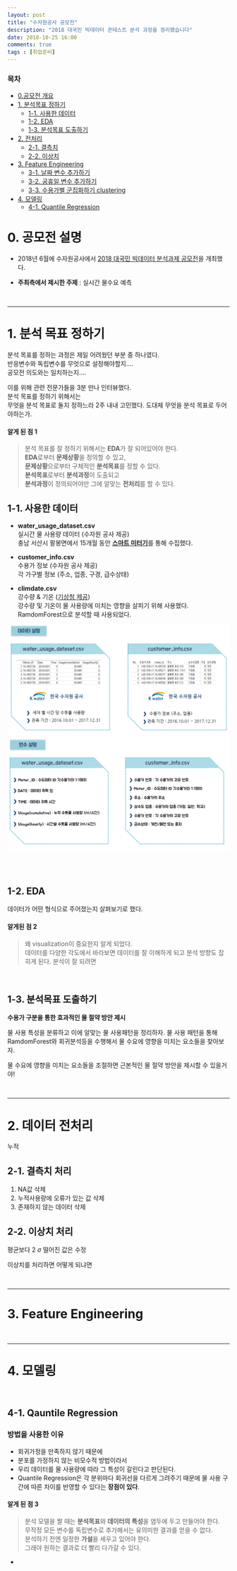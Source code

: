 ```yaml
---
layout: post
title: "수자원공사 공모전"
description: "2018 대국민 빅데이터 콘테스트 분석 과정을 정리했습니다"
date: 2018-10-25 16:00  
comments: true
tags : [취업준비]
---
```


### 목차 

- [0.공모전 개요](#0-공모전-개요)
- [1. 분석목표 정하기](#1-분석-목표-정하기)
    + [1-1. 사용한 데이터](#1-1-사용한-데이터)
    + [1-2. EDA](#1-2-EDA)
    + [1-3. 분석목표 도출하기](#1-3-분석목표-도출하기)
- [2. 전처리](#2-전처리)
    + [2-1. 결측치](#2-1)
    + [2-2. 이상치](#2-2)
- [3. Feature Engineering](#3)
    + [3-1. 날짜 변수 추가하기](#3-1)
    + [3-2. 공휴일 변수 추가하기](#3-2)
    + [3-3. 수용가별 군집화하기 clustering](#3-3)
- [4. 모델링](#4)
    + [4-1. Quantile Regression](#4-1)


# 0. 공모전 설명 

- 2018년 6월에 수자원공사에서 [2018 대국민 빅데이터 분석과제 공모전](https://www.kwater.or.kr/news/repoView.do?brdId=KO26&s_mid=36&seq=104197)을 개최했다.

- **주최측에서 제시한 주제** : 실시간 물수요 예측

<br>

***
# 1. 분석 목표 정하기

분석 목표를 정하는 과정은 제일 어려웠던 부분 중 하나였다. <br>
반응변수와 독립변수를 무엇으로 설정해야할지....  <br>
공모전 의도와는 일치하는지.... <br> 

이를 위해 관련 전문가들을 3분 만나 인터뷰했다. <br> 
분석 목표를 정하기 위해서는 <br>
무엇을 분석 목표로 둘지 정하느라 2주 내내 고민했다. 
도대체 무엇을 분석 목표로 두어야하는가. 



#### 알게 된 점 1 

> 분석 목표를 잘 정하기 위해서는 **EDA**가 잘 되어있어야 한다. <br>
> **EDA**로부터 **문제상황**을 정의할 수 있고, <br>
> **문제상황**으로부터 구체적인 **분석목표**를 정할 수 있다.  <br>
> **분석목표**로부터 **분석과정**이 도출되고 <br>
> **분석과정**이 정의되어야만 그에 알맞는 **전처리**를 할 수 있다. 






## 1-1. 사용한 데이터


- **water_usage_dataset.csv** <br>
실시간 물 사용량 데이터 (수자원 공사 제공) <br>
충남 서산시 팔봉면에서 15개월 동안 [**스마트 미터기**](http://www.sommeliertimes.com/news/articleView.html?idxno=2907)를 통해 수집했다.  <br>


- **customer_info.csv** <br>
수용가 정보 (수자원 공사 제공) <br>
각 가구별 정보 (주소, 업종, 구경, 급수상태) <br>

- **climdate.csv** <br>
강수량 & 기온 ([기상청 제공](https://data.kma.go.kr/data/rmt/rmtList.do?code=410&pgmNo=571)) <br>
강수량 및 기온이 물 사용량에 미치는 영향을 살피기 위해 사용했다. <br>
RamdomForest으로 분석할 때  사용되었다.  <br>

![데이터설명](images/variable2.PNG)  <br>
![변수설명](images/variable1.PNG)

<br>



<br>

## 1-2. EDA


데이터가 어떤 형식으로 주어졌는지 살펴보기로 했다. 

#### 알게된 점 2
>  왜 visualization이 중요한지 알게 되었다. <br>
>  데이터를 다양한 각도에서 바라보면 데이터를 잘 이해하게 되고 분석 방향도 잡히게 된다. 
>  분석이 잘 되려면 

<br>

## 1-3. 분석목표 도출하기

**수용가 구분을 통한 효과적인 물 절약 방안 제시**

물 사용 특성을 분류하고 이에 알맞는 물 사용패턴을 정리하자. 
물 사용 패턴을 통해 RamdomForest와 회귀분석등을 수행해서 물 수요에 영향을 미치는 요소들을 찾아보자. 

물 수요에 영향을 미치는 요소들을 조절하면 근본적인 물 절약 방안을 제시할 수 있을거야!


<br>



*** 

# 2. 데이터 전처리 
누적 



## 2-1. 결측치 처리 
1. NA값 삭제
2. 누적사용량에 오류가 있는 값 삭제
3. 존재하지 않는 데이터 삭제


## 2-2. 이상치 처리 

평균보다 2 $\sigma$ 떨어진 값은 수정


이상치를 처리하면 어떻게 되냐면


<br>

***

# 3. Feature Engineering


<br>

*** 

# 4. 모델링 

<br>

## 4-1. Qauntile Regression

### 방법을 사용한 이유 
- 회귀가정을 만족하지 않기 때문에 
- 분포를 가정하지 않는 비모수적 방법이라서 
- 우리 데이터를 물 사용량에 따라 그 특성이 갈린다고 판단된다. 
- Quantile Regression은 각 분위마다 회귀선을 다르게 그려주기 때문에 물 사용 구간에 따른 차이를 반영할 수 있다는 **장점이 있다**. 


#### 알게 된 점 3

> 분석 모델을 짤 때는 **분석목표**와 **데이터의 특성**을 염두에 두고 만들어야 한다. <br> 
> 무작정 모든 변수를 독립변수로 추가해서는 유의미한 결과를 얻을 수 없다.  <br>
> 분석하기 전엔 일정한 **가설**을 세우고 있어야 한다. <br> 
> 그래야 원하는 결과로 더 빨리 다가갈 수 있다.  <br>
- 
